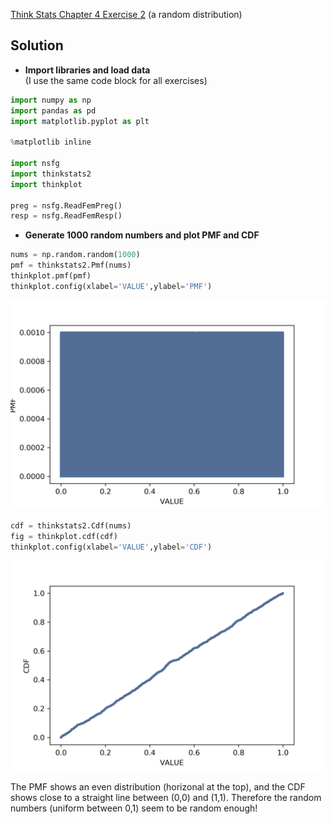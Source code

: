 [Think Stats Chapter 4 Exercise 2](http://greenteapress.com/thinkstats2/html/thinkstats2005.html#toc41) (a random distribution)

## Solution

* **Import libraries and load data**  
(I use the same code block for all exercises)
```python
import numpy as np
import pandas as pd
import matplotlib.pyplot as plt

%matplotlib inline

import nsfg
import thinkstats2
import thinkplot

preg = nsfg.ReadFemPreg()
resp = nsfg.ReadFemResp()
```
* **Generate 1000 random numbers and plot PMF and CDF**  
```python
nums = np.random.random(1000)
pmf = thinkstats2.Pmf(nums)
thinkplot.pmf(pmf)
thinkplot.config(xlabel='VALUE',ylabel='PMF')
```
![ex4.2a](https://raw.githubusercontent.com/sealoving/dsp/master/img/ex4_2a.png)

```python
cdf = thinkstats2.Cdf(nums)
fig = thinkplot.cdf(cdf)
thinkplot.config(xlabel='VALUE',ylabel='CDF')
```
![ex4.2b](https://raw.githubusercontent.com/sealoving/dsp/master/img/ex4_2b.png)

The PMF shows an even distribution (horizonal at the top), and the CDF shows close to a straight line between (0,0) and (1,1). Therefore the random numbers (uniform between 0,1) seem to be random enough!
